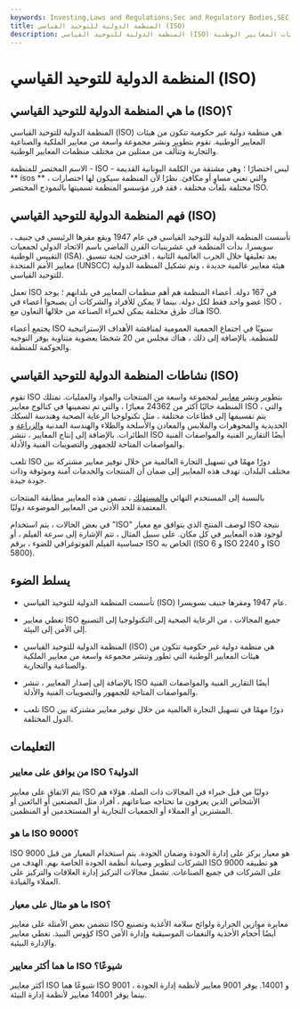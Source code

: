 ```yaml
---
keywords: Investing,Laws and Regulations,Sec and Regulatory Bodies,SEC
title: المنظمة الدولية للتوحيد القياسي (ISO)
description: المنظمة الدولية للتوحيد القياسي (ISO) هي منظمة دولية غير حكومية تتكون من هيئات المعايير الوطنية.
---
```


# المنظمة الدولية للتوحيد القياسي (ISO)
## ما هي المنظمة الدولية للتوحيد القياسي (ISO)؟

المنظمة الدولية للتوحيد القياسي (ISO) هي منظمة دولية غير حكومية تتكون من هيئات المعايير الوطنية. تقوم بتطوير ونشر مجموعة واسعة من معايير الملكية والصناعية والتجارية وتتألف من ممثلين من مختلف منظمات المعايير الوطنية.

الاسم المختصر للمنظمة - ISO - ليس اختصارًا ؛ وهي مشتقة من الكلمة اليونانية القديمة ** ísos ** ، والتي تعني مساوٍ أو مكافئ. نظرًا لأن المنظمة سيكون لها اختصارات مختلفة بلغات مختلفة ، فقد قرر مؤسسو المنظمة تسميتها بالنموذج المختصر ISO.

## فهم المنظمة الدولية للتوحيد القياسي (ISO)

تأسست المنظمة الدولية للتوحيد القياسي في عام 1947 ويقع مقرها الرئيسي في جنيف ، سويسرا. بدأت المنظمة في عشرينيات القرن الماضي باسم الاتحاد الدولي لجمعيات التقييس الوطنية (ISA). بعد تعليقها خلال الحرب العالمية الثانية ، اقترحت لجنة تنسيق معايير الأمم المتحدة (UNSCC) هيئة معايير عالمية جديدة ، وتم تشكيل المنظمة الدولية للتوحيد القياسي.

تعمل ISO في 167 دولة. أعضاء المنظمة هم أهم منظمات المعايير في بلدانهم ؛ يوجد عضو واحد فقط لكل دولة. بينما لا يمكن للأفراد والشركات أن يصبحوا أعضاء في ISO ، هناك طرق مختلفة يمكن لخبراء الصناعة من خلالها التعاون مع ISO.

يجتمع أعضاء ISO سنويًا في اجتماع الجمعية العمومية لمناقشة الأهداف الإستراتيجية للمنظمة. بالإضافة إلى ذلك ، هناك مجلس من 20 شخصًا بعضوية متناوبة يوفر التوجيه والحوكمة للمنظمة.

## نشاطات المنظمة الدولية للتوحيد القياسي (ISO)

تقوم ISO بتطوير ونشر [معايير](/standardization) لمجموعة واسعة من المنتجات والمواد والعمليات. تمتلك المنظمة حاليًا أكثر من 24362 معيارًا ، والتي تم تضمينها في كتالوج معايير ISO ، والتي يتم تقسيمها إلى قطاعات مختلفة ، مثل تكنولوجيا الرعاية الصحية وهندسة السكك الحديدية والمجوهرات والملابس والمعادن والأسلحة والطلاء والهندسة المدنية [والزراعة](/agribusiness) و الطائرات. بالإضافة إلى إنتاج المعايير ، تنشر ISO أيضًا التقارير الفنية والمواصفات الفنية والمواصفات المتاحة للجمهور والتصويبات الفنية والأدلة.

تلعب ISO دورًا مهمًا في تسهيل التجارة العالمية من خلال توفير معايير مشتركة بين مختلف البلدان. تهدف هذه المعايير إلى ضمان أن المنتجات والخدمات آمنة وموثوقة وذات جودة جيدة.

بالنسبة إلى المستخدم النهائي [والمستهلك](/customer) ، تضمن هذه المعايير مطابقة المنتجات المعتمدة للحد الأدنى من المعايير الموضوعة دوليًا.

في بعض الحالات ، يتم استخدام "ISO" لوصف المنتج الذي يتوافق مع معيار ISO نتيجة لوجود هذه المعايير في كل مكان. على سبيل المثال ، تتم الإشارة إلى سرعة الفيلم ، أو حساسية الفيلم الفوتوغرافي للضوء ، برقم ISO الخاص به (ISO 6 و ISO 2240 و ISO 5800).

## يسلط الضوء

- تأسست المنظمة الدولية للتوحيد القياسي (ISO) عام 1947 ومقرها جنيف بسويسرا.

- تغطي معايير ISO جميع المجالات ، من الرعاية الصحية إلى التكنولوجيا إلى التصنيع إلى الأمن إلى البيئة.

- المنظمة الدولية للتوحيد القياسي (ISO) هي منظمة دولية غير حكومية تتكون من هيئات المعايير الوطنية التي تطور وتنشر مجموعة واسعة من معايير الملكية والصناعية والتجارية.

- بالإضافة إلى إصدار المعايير ، تنشر ISO أيضًا التقارير الفنية والمواصفات الفنية والمواصفات المتاحة للجمهور والتصويبات الفنية والأدلة.

- تلعب ISO دورًا مهمًا في تسهيل التجارة العالمية من خلال توفير معايير مشتركة بين الدول المختلفة.

## التعليمات

### من يوافق على معايير ISO الدولية؟

يتم الاتفاق على معايير ISO دوليًا من قبل خبراء في المجالات ذات الصلة. هؤلاء هم الأشخاص الذين يعرفون ما تحتاجه صناعاتهم ، أفراد مثل المصنعين أو البائعين أو المشترين أو العملاء أو الجمعيات التجارية أو المستخدمين أو المنظمين.

### ما هو ISO 9000؟

ISO 9000 هو معيار يركز على إدارة الجودة وضمان الجودة. يتم استخدام المعيار من قبل الشركات لتطوير وصيانة أنظمة الجودة الخاصة بهم. الهدف من ISO 9000 هو تطبيقه على الشركات في جميع الصناعات. تشمل مجالات التركيز إدارة العلاقات والتركيز على العملاء والقيادة.

### ما هو مثال على معيار ISO؟

تتضمن بعض الأمثلة على معايير ISO معايرة موازين الحرارة ولوائح سلامة الأغذية وتصنيع كؤوس النبيذ. تغطي معايير ISO أيضًا أحجام الأحذية والنغمات الموسيقية وإدارة الأمن والإدارة البيئية.

### ما هما أكثر معايير ISO شيوعًا؟

أكثر معايير ISO شيوعًا هما ISO 9001 و 14001. يوفر 9001 معايير لأنظمة إدارة الجودة ، بينما يوفر 14001 معايير لأنظمة إدارة البيئة.

